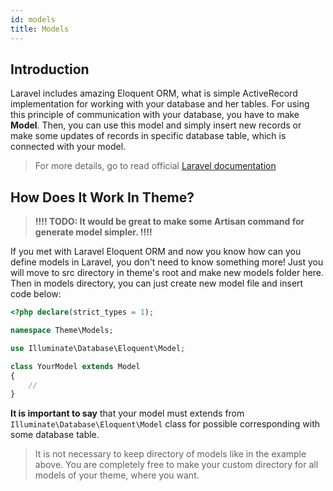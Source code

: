 ```yaml
---
id: models
title: Models
---
```


## Introduction

Laravel includes amazing Eloquent ORM, what is simple ActiveRecord implementation for working with your database and her
tables. For using this principle of communication with your database, you have to make **Model**. Then, you can use this model and 
simply insert new records or make some updates of records in specific database table, which is connected with your model.

> For more details, go to read official [Laravel documentation](https://laravel.com/docs/5.8/eloquent)

## How Does It Work In Theme?

> **!!!! TODO: It would be great to make some Artisan command for generate model simpler. !!!!**

If you met with Laravel Eloquent ORM and now you know how can you define models in Laravel, you don't need to know something more! Just you will 
move to src directory in theme's root and make new models folder here. Then in models directory, you can just create new model file and 
insert code below:
```php
<?php declare(strict_types = 1);

namespace Theme\Models;

use Illuminate\Database\Eloquent\Model;

class YourModel extends Model
{
    //
}
```
**It is important to say** that your model must extends from `Illuminate\Database\Eloquent\Model` class for possible corresponding with some database 
table.

> It is not necessary to keep directory of models like in the example above. You are completely free to make your custom directory for all models of your theme, 
> where you want.